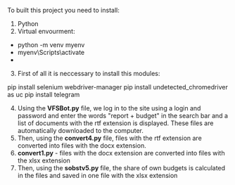 To built this project you need to install:
1. Python
2. Virtual envourment:
- python -m venv myenv
- myenv\Scripts\activate
- 
3. First of all it is neccessary to install this modules:

pip install selenium webdriver-manager
pip install undetected_chromedriver as uc
pip install telegram


4. Using the **VFSBot.py** file, we log in to the site using a login and password and enter the words "report + budget" in the search bar and a list of documents with the rtf extension is displayed.
These files are automatically downloaded to the computer.
5. Then, using the **convert4.py** file, files with the rtf extension are converted into files with the docx extension.
6.  **convert1.py** - files with the docx extension are converted into files with the xlsx extension
7. Then, using the **sobstv5.py** file, the share of own budgets is calculated in the files and saved in one file with the xlsx extension


